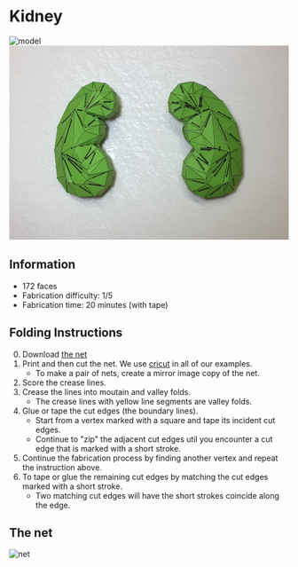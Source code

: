 # Kidney

<img src="./Kideny.png" height="350" alt="model"> <img src="./Kidney-paper-model.jpg" height="350" alt="paper craft">

## Information

* 172 faces
* Fabrication difficulty: 1/5
* Fabrication time: 20 minutes (with tape)

## Folding Instructions

0. Download [the net](./Kidney-172_cut.svg)
1. Print and then cut the net. We use [cricut](https://home.cricut.com/) in all of our examples.
   * To make a pair of nets, create a mirror image copy of the net. 
2. Score the crease lines. 
3. Crease the lines into moutain and valley folds. 
   * The crease lines with yellow line segments are valley folds.
4. Glue or tape the cut edges (the boundary lines). 
   * Start from a vertex marked with a square and tape its incident cut edges. 
   * Continue to "zip" the adjacent cut edges util you encounter a cut edge that is marked with a short stroke. 
5. Continue the fabrication process by finding another vertex and repeat the instruction above.
6. To tape or glue the remaining cut edges by matching the cut edges marked with a short stroke. 
   * Two matching cut edges will have the short strokes coincide along the edge. 

## The net

<img src="https://cdn.rawgit.com/jmlien/polynet/809d76a/nets/kidney/Kidney-172_cut.svg" width="800" alt="net">
